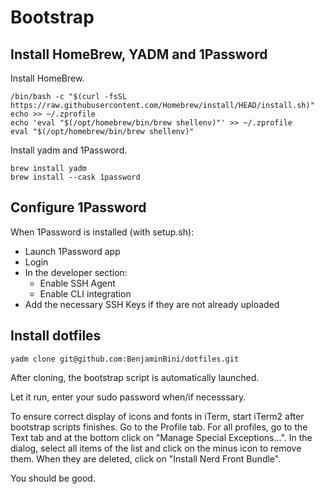 # Bootstrap

## Install HomeBrew, YADM and 1Password

Install HomeBrew.

```shell
/bin/bash -c "$(curl -fsSL https://raw.githubusercontent.com/Homebrew/install/HEAD/install.sh)"
echo >> ~/.zprofile
echo 'eval "$(/opt/homebrew/bin/brew shellenv)"' >> ~/.zprofile
eval "$(/opt/homebrew/bin/brew shellenv)"
```

Install yadm and 1Password.

```shell
brew install yadm
brew install --cask 1password
```

## Configure 1Password

When 1Password is installed (with setup.sh):
* Launch 1Password app
* Login
* In the developer section:
    * Enable SSH Agent
    * Enable CLI integration
* Add the necessary SSH Keys if they are not already uploaded

## Install dotfiles

```shell
yadm clone git@github.com:BenjaminBini/dotfiles.git
```

After cloning, the bootstrap script is automatically launched.

Let it run, enter your sudo password when/if necesssary.

To ensure correct display of icons and fonts in iTerm, start iTerm2 after bootstrap scripts finishes. Go to the Profile tab. For all profiles, go to the Text tab and at the bottom click on "Manage Special Exceptions...".
In the dialog, select all items of the list and click on the minus icon to remove them. When they are deleted, click on "Install Nerd Front Bundle".

You should be good.
